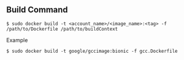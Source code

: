 ## Build Command

```
$ sudo docker build -t <account_name>/<image_name>:<tag> -f /path/to/Dockerfile /path/to/buildContext
```

Example

```
$ sudo docker build -t google/gccimage:bionic -f gcc.Dockerfile
```
